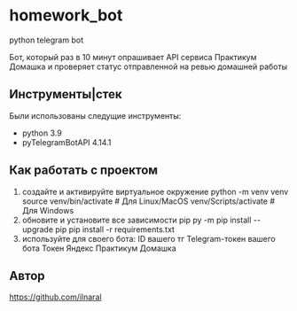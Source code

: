 # homework_bot
python telegram bot

Бот, который раз в 10 минут опрашивает API сервиса Практикум Домашка и проверяет статус отправленной на ревью домашней работы 

## Инструменты|стек
 Были использованы следущие инструменты:
  - python 3.9
  - pyTelegramBotAPI 4.14.1
## Как работать с проектом
 1. создайте и активируйте виртуальное окружение
    python -m venv venv
    source venv/bin/activate # Для Linux/MacOS
    venv/Scripts/activate # Для Windows
 2. обновите и установите все зависимости pip 
    py -m pip install --upgrade pip
    pip install -r requirements.txt 
 3. используйте для своего бота:
    ID вашего тг 
    Telegram-токен вашего бота
    Токен Яндекс Практикум Домашка
## Автор
https://github.com/ilnaral